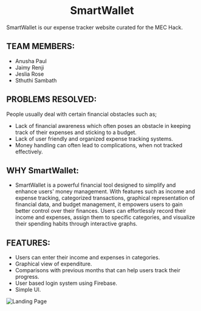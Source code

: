 <h1 align="center">SmartWallet</h1>
SmartWallet is our expense tracker website curated for the MEC Hack.

## TEAM MEMBERS:

- Anusha Paul
- Jaimy Renji
- Jeslia Rose
- Sthuthi Sambath

## PROBLEMS RESOLVED:
People usually deal with certain financial obstacles such as;
- Lack of financial awareness which often poses an obstacle in keeping track of their expenses and sticking to a budget.
- Lack of user friendly and organized expense tracking systems.
- Money handling can often lead to complications, when not tracked effectively.

## WHY SmartWallet:
- SmartWallet is a powerful financial tool designed to simplify and enhance users' money management. With features such as income and expense tracking, categorized transactions, graphical representation of financial data, and budget management, it empowers users to gain better control over their finances. Users can effortlessly record their income and expenses, assign them to specific categories, and visualize their spending habits through interactive graphs.

## FEATURES:
- Users can enter their income and expenses in categories.
- Graphical view of expenditure.
- Comparisons with previous months that can help users track their progress.
- User based login system using Firebase.
- Simple UI.

![Landing Page](/repository/SmartWalletUserInterface/LandingPage.png?raw=true "LandingPage")

